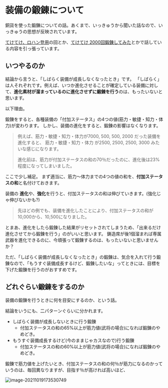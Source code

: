 # 装備の鍛錬について

銅貨を使った鍛錬についての話。あくまで、いっきゅうから聞いた話なので、いっきゅうの思想が反映されています。

[てけてけ、ロハン登用](https://www.youtube.com/watch?v=akba8YtAllU)の回とか、[てけてけ 2000回鍛錬してみた](https://www.youtube.com/watch?v=bZQGaAWXDD8)とかで話している内容を引っ張っています。

## いつやるのか

結論から言うと、「しばらく装備が成長しなくなったとき」です。
「しばらく」は人それぞれです。例えば、いつか進化させることが確定している装備に対して、**進化素材が溜まっているのに進化させずに鍛錬を行う**のは、もったいないと思います。

以下理由。

鍛錬をすると、各種装備の「付加ステータス」の4つの値(筋力・敏捷・知力・体力)が変わります。
しかし、装備の進化をすると、鍛錬の影響はなくなります。

> 例えば、筋力・敏捷・知力・体力が7000, 500, 500, 2000 だった装備を進化すると、
> 筋力・敏捷・知力・体力 が2500, 2500, 2500, 3000 みたいな感じになります。
>
> 進化前は、筋力が付加ステータスの和の70％だったのに、進化後は23%程度になってしまいました。

ここで少し補足。
まず適当に、筋力～体力までの4つの値の和を、**付加ステータスの和**と名付けておきます。

装備の **進化**や、**強化**を行うと、付加ステータスの和は伸びていきます。(強化じゃ伸びないかも?)

> 先ほどの例でも、装備を進化したことにより、付加ステータスの和が 10,000から、10,500になりました。

とまあ、進化をしたら鍛錬した結果がリセットされてしまうため、「出来るだけ進化させてから鍛錬を行う」のがいいと思います。
鋳造席が後1個溜まれば専属武器を進化できるのに、今頑張って鍛錬するのは、もったいないと思いませんか？

ただ、「しばらく装備が成長しなくなったとき」の鍛錬は、気合を入れて行う鍛錬なので、「もうすぐ装備成長するけど、鍛錬したいな」ってときには、目標を下げた鍛錬を行うのがおすすめです。

## どれぐらい鍛錬をするのか

装備の鍛錬を行うときに何を目安にするのか、という話。

結論をいうにも、二パターンぐらいに分かれます。

- しばらく装備が成長しないときに行う鍛錬
  - 付加ステータスの和の65%以上が筋力値(武将の場合)になれば鍛錬のやめどき。
- もうすぐ装備成長するけど(今のままじゃカスなので)行う鍛錬
  - 付加ステータスの和の60%以上が筋力値(武将の場合)になれば鍛錬のやめどき。

鍛錬で筋力値を上げたいとき、付加ステータスの和の何％が筋力になるのかっていうのは、毎回異なりますが、目指す％が高ければ高いほど、

![image-20211019173530749](C:\Users\cs19038\AppData\Roaming\Typora\typora-user-images\image-20211019173530749.png)

